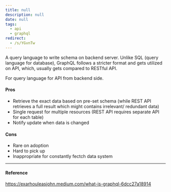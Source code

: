 ```yaml
---
title: null
description: null
date: null
tags:
  - api
  - graphql
redirect:
  - /s/YGvnTw
---
```


A query language to write schema on backend server. Unlike SQL (query language for database), GraphQL follows a stricter format and gets utilized on API, which, usually gets compared to RESTful API.

For query language for API from backend side.

#### Pros

- Retrieve the exact data based on pre-set schema (while REST API retrieves a full result which might contains irrelevant/ redundant data)
- Single request for multiple resources (REST API requires separate API for each table)
- Notify update when data is changed

#### Cons

- Rare on adoption
- Hard to pick up
- Inappropriate for constantly fectch data system

---

#### Reference

https://exarhouleasjohn.medium.com/what-is-graphql-6dcc27a18914

